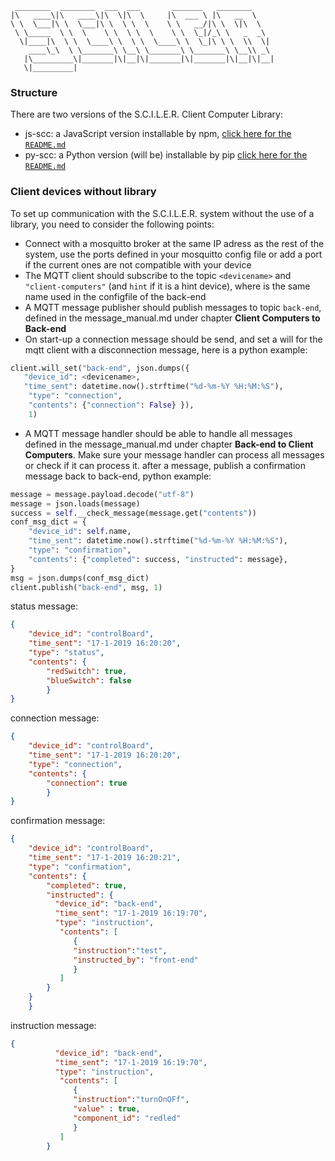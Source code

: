 ```
 ________  ________  ___  ___       _______   ________     
|\   ____\|\   ____\|\  \|\  \     |\  ___ \ |\   __  \    
\ \  \___|\ \  \___|\ \  \ \  \    \ \   __/|\ \  \|\  \   
 \ \_____  \ \  \    \ \  \ \  \    \ \  \_|/_\ \   _  _\  
  \|____|\  \ \  \____\ \  \ \  \____\ \  \_|\ \ \  \\  \| 
    ____\_\  \ \_______\ \__\ \_______\ \_______\ \__\\ _\ 
   |\_________\|_______|\|__|\|_______|\|_______|\|__|\|__|
   \|_________|                                            
```                                                           

### Structure
There are two versions of the S.C.I.L.E.R. Client Computer Library:
   - js-scc: a JavaScript version installable by npm, [click here for the  `README.md`](js-scc/README.md)
   - py-scc: a Python version (will be) installable by pip [click here for the  `README.md`](py_scc/README.md)

### Client devices without library

To set up communication with the S.C.I.L.E.R. system without the use of a library, you need to consider the following points:

- Connect with a mosquitto broker at the same IP adress as the rest of the system, use the ports defined in your mosquitto config file or add a port if the current ones are not compatible with your device
- The MQTT client should subscribe to the topic `<devicename>` and `"client-computers"` (and `hint` if it is a hint device), where <devicename> is the same name used in the configfile of the back-end
- A MQTT message publisher should publish messages to topic `back-end`, defined in the message_manual.md under chapter __Client Computers to Back-end__
- On start-up a connection message should be send, and set a will for the mqtt client with a disconnection message, here is a python example:
```python
client.will_set("back-end", json.dumps({
   "device_id": <devicename>,
   "time_sent": datetime.now().strftime("%d-%m-%Y %H:%M:%S"),
    "type": "connection",
    "contents": {"connection": False} }),
    1)
```
- A MQTT message handler should be able to handle all messages defined in the message_manual.md under chapter __Back-end to Client Computers__. 
Make sure your message handler can process all messages or check if it can process it. after a message, publish a confirmation message back to back-end,
python example:
```python
message = message.payload.decode("utf-8")
message = json.loads(message)
success = self.__check_message(message.get("contents"))
conf_msg_dict = {
    "device_id": self.name,
    "time_sent": datetime.now().strftime("%d-%m-%Y %H:%M:%S"),
    "type": "confirmation",
    "contents": {"completed": success, "instructed": message},
}
msg = json.dumps(conf_msg_dict)
client.publish("back-end", msg, 1)
```
       
status message: 
```json
{ 
    "device_id": "controlBoard",
    "time_sent": "17-1-2019 16:20:20",
    "type": "status",
    "contents": {
        "redSwitch": true,
        "blueSwitch": false
        }
}
```
connection message: 
```json
{ 
    "device_id": "controlBoard",
    "time_sent": "17-1-2019 16:20:20",
    "type": "connection",
    "contents": {
        "connection": true 
        }
}
```
confirmation message:
```json
{ 
    "device_id": "controlBoard",
    "time_sent": "17-1-2019 16:20:21",
    "type": "confirmation",
    "contents": {
        "completed": true, 
        "instructed": { 
          "device_id": "back-end",
          "time_sent": "17-1-2019 16:19:70",
          "type": "instruction",
           "contents": [
              {
              "instruction":"test",
              "instructed_by": "front-end" 
              }
           ]
        }
    }
    }
```
instruction message:
```json
{ 
          "device_id": "back-end",
          "time_sent": "17-1-2019 16:19:70",
          "type": "instruction",
           "contents": [
              {
              "instruction":"turnOnOFf",
              "value" : true,
              "component_id": "redled"
              }
           ]
        }
```